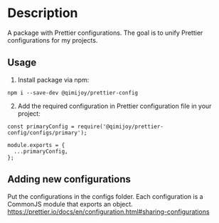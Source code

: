 # Description
A package with Prettier configurations. The goal is to unify Prettier configurations for my projects.

## Usage
1. Install package via npm:

```
npm i --save-dev @qimijoy/prettier-config
```

2. Add the required configuration in Prettier configuration file in your project:

```
const primaryConfig = require('@qimijoy/prettier-config/configs/primary');

module.exports = {
  ...primaryConfig,
};
```

## Adding new configurations
Put the configurations in the configs folder. Each configuration is a CommonJS module that exports an object.
https://prettier.io/docs/en/configuration.html#sharing-configurations
